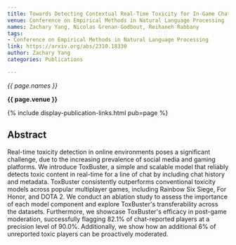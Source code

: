 ```yaml
---
title: Towards Detecting Contextual Real-Time Toxicity for In-Game Chat
venue: Conference on Empirical Methods in Natural Language Processing
names: Zachary Yang, Nicolas Grenan-Godbout, Reihaneh Rabbany
tags:
- Conference on Empirical Methods in Natural Language Processing
link: https://arxiv.org/abs/2310.18330
author: Zachary Yang
categories: Publications

---
```


*{{ page.names }}*

**{{ page.venue }}**

{% include display-publication-links.html pub=page %}

## Abstract

Real-time toxicity detection in online environments poses a significant challenge, due to the increasing prevalence of social media and gaming platforms. We introduce ToxBuster, a simple and scalable model that reliably detects toxic content in real-time for a line of chat by including chat history and metadata. ToxBuster consistently outperforms conventional toxicity models across popular multiplayer games, including Rainbow Six Siege, For Honor, and DOTA 2. We conduct an ablation study to assess the importance of each model component and explore ToxBuster's transferability across the datasets. Furthermore, we showcase ToxBuster's efficacy in post-game moderation, successfully flagging 82.1% of chat-reported players at a precision level of 90.0%. Additionally, we show how an additional 6% of unreported toxic players can be proactively moderated.